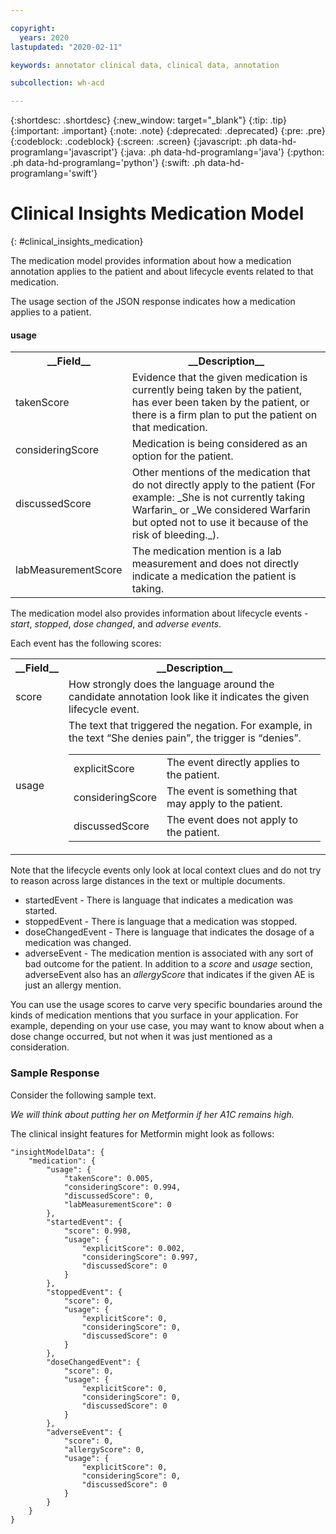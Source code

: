```yaml
---

copyright:
  years: 2020
lastupdated: "2020-02-11"

keywords: annotator clinical data, clinical data, annotation

subcollection: wh-acd

---
```


{:shortdesc: .shortdesc}
{:new_window: target="_blank"}
{:tip: .tip}
{:important: .important}
{:note: .note}
{:deprecated: .deprecated}
{:pre: .pre}
{:codeblock: .codeblock}
{:screen: .screen}
{:javascript: .ph data-hd-programlang='javascript'}
{:java: .ph data-hd-programlang='java'}
{:python: .ph data-hd-programlang='python'}
{:swift: .ph data-hd-programlang='swift'}

# Clinical Insights Medication Model
{: #clinical_insights_medication}


The medication model provides information about how a medication annotation applies to the patient and about lifecycle events related to that medication.

The usage section of the JSON response indicates how a medication applies to a patient.

#### usage

<table>
<tr><th>__Field__</th><th>__Description__</th></tr>
</tr><td>takenScore</td><td>Evidence that the given medication is currently being taken by the patient, has ever been taken by the patient, or there is a firm plan to put the patient on that medication.</td></tr>
<tr><td>consideringScore</td><td>Medication is being considered as an option for the patient.</td></tr>
<tr><td>discussedScore</td><td>Other mentions of the medication that do not directly apply to the patient (For example:  _She is not currently taking Warfarin_ or _We considered Warfarin but opted not to use it because of the risk of bleeding._).</td></tr>
<tr><td>labMeasurementScore</td><td>The medication mention is a lab measurement and does not directly indicate a medication the patient is taking.</td></tr>
</table>

The medication model also provides information about lifecycle events - *start*, *stopped*, *dose changed*, and *adverse events*.

Each event has the following scores:

<table>
<tr><th>__Field__</th><th>__Description__</th></tr>
</tr><td>score</td><td>How strongly does the language around the candidate annotation look like it indicates the given lifecycle event.</td></tr>
<tr><td>usage</td><td>The text that triggered the negation. For example, in the text <q>She denies pain</q>, the trigger is <q>denies</q>.
<table role="presentation"><tbody>
  <tr><td>explicitScore</td><td>The event directly applies to the patient.</td></tr>
  <tr><td>consideringScore</td><td>The event is something that may apply to the patient.</td></tr>
  <tr><td>discussedScore</td><td>The event does not apply to the patient.</td></tr>
</tbody></table></td></tr>
</table>

Note that the lifecycle events only look at local context clues and do not try to reason across large distances in the text or multiple documents.  

* startedEvent - There is language that indicates a medication was started.
* stoppedEvent - There is language that a medication was stopped.
* doseChangedEvent - There is language that indicates the dosage of a medication was changed.
* adverseEvent - The medication mention is associated with any sort of bad outcome for the patient.  In addition to a *score* and *usage* section, adverseEvent also has an *allergyScore* that indicates if the given AE is just an allergy mention.

You can use the usage scores to carve very specific boundaries around the kinds of medication mentions that you surface in your application.  For example, depending on your use case, you may want to know about when a dose change occurred, but not when it was just mentioned as a consideration.

### Sample Response

Consider the following sample text.

_We will think about putting her on Metformin if her A1C remains high._

The clinical insight features for Metformin might look as follows:

```
"insightModelData": {
	"medication": {
		"usage": {
			"takenScore": 0.005,
			"consideringScore": 0.994,
			"discussedScore": 0,
			"labMeasurementScore": 0
		},
		"startedEvent": {
			"score": 0.998,
			"usage": {
				"explicitScore": 0.002,
				"consideringScore": 0.997,
				"discussedScore": 0
			}
		},
		"stoppedEvent": {
			"score": 0,
			"usage": {
				"explicitScore": 0,
				"consideringScore": 0,
				"discussedScore": 0
			}
		},
		"doseChangedEvent": {
			"score": 0,
			"usage": {
				"explicitScore": 0,
				"consideringScore": 0,
				"discussedScore": 0
			}
		},
		"adverseEvent": {
			"score": 0,
			"allergyScore": 0,
			"usage": {
				"explicitScore": 0,
				"consideringScore": 0,
				"discussedScore": 0
			}
		}
	}
}
```
